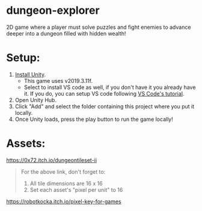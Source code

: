 # dungeon-explorer

2D game where a player must solve puzzles and fight enemies to advance deeper into a dungeon filled with hidden wealth!

# Setup:

1. [Install Unity](https://unity.com/).
   - This game uses v2019.3.11f.
   - Select to install VS code as well, if you don't have it you already have it. If you do, you can setup VS code following [VS Code's tutorial](https://code.visualstudio.com/docs/other/unity).
2. Open Unity Hub.
3. Click "Add" and select the folder containing this project where you put it locally.
4. Once Unity loads, press the play button to run the game locally!

# Assets:

https://0x72.itch.io/dungeontileset-ii

> For the above link, don't forget to:
>
> 1.  All tile dimensions are 16 x 16
> 2.  Set each asset's "pixel per unit" to 16

https://robotkocka.itch.io/pixel-key-for-games
